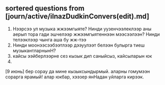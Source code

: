 ## sortered questions from [journ/active/ilnazDudkinConvers(edit).md]
1. Нээрсээ ул музыка жжээмгыяте? Нинди уузенчээлеклээр аны аерып тора гади эшчелээр жжээмгыятеннээн мээсээлээн? Нинди телээклээр чынга аша бу жж-тээ
2. Нинди моонээсээбээтлээр дээуулээт белээн булырга тиеш музыкантларнынН?
3. кайсы ээйберлээрне сез кызык дип саныйсыз, кайсыларын юк
4. 
[9 июнь]
бер сорау да мине кызыксындырмый. аларны гомумээн сорарга ярамый! алар юкбар, хээзер янНадан уйларга кирээк.
